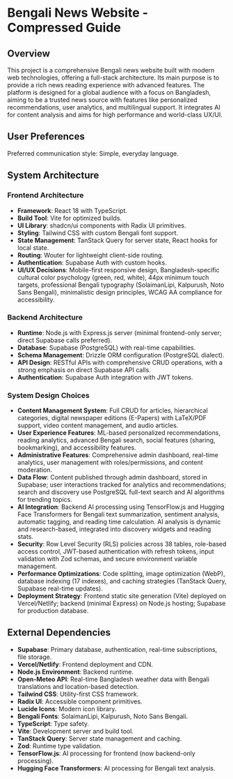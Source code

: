 # Bengali News Website - Compressed Guide

## Overview

This project is a comprehensive Bengali news website built with modern web technologies, offering a full-stack architecture. Its main purpose is to provide a rich news reading experience with advanced features. The platform is designed for a global audience with a focus on Bangladesh, aiming to be a trusted news source with features like personalized recommendations, user analytics, and multilingual support. It integrates AI for content analysis and aims for high performance and world-class UX/UI.

## User Preferences

Preferred communication style: Simple, everyday language.

## System Architecture

### Frontend Architecture
- **Framework**: React 18 with TypeScript.
- **Build Tool**: Vite for optimized builds.
- **UI Library**: shadcn/ui components with Radix UI primitives.
- **Styling**: Tailwind CSS with custom Bengali font support.
- **State Management**: TanStack Query for server state, React hooks for local state.
- **Routing**: Wouter for lightweight client-side routing.
- **Authentication**: Supabase Auth with custom hooks.
- **UI/UX Decisions**: Mobile-first responsive design, Bangladesh-specific cultural color psychology (green, red, white), 44px minimum touch targets, professional Bengali typography (SolaimanLipi, Kalpurush, Noto Sans Bengali), minimalistic design principles, WCAG AA compliance for accessibility.

### Backend Architecture
- **Runtime**: Node.js with Express.js server (minimal frontend-only server; direct Supabase calls preferred).
- **Database**: Supabase (PostgreSQL) with real-time capabilities.
- **Schema Management**: Drizzle ORM configuration (PostgreSQL dialect).
- **API Design**: RESTful APIs with comprehensive CRUD operations, with a strong emphasis on direct Supabase API calls.
- **Authentication**: Supabase Auth integration with JWT tokens.

### System Design Choices
- **Content Management System**: Full CRUD for articles, hierarchical categories, digital newspaper editions (E-Papers) with LaTeX/PDF support, video content management, and audio articles.
- **User Experience Features**: ML-based personalized recommendations, reading analytics, advanced Bengali search, social features (sharing, bookmarking), and accessibility features.
- **Administrative Features**: Comprehensive admin dashboard, real-time analytics, user management with roles/permissions, and content moderation.
- **Data Flow**: Content published through admin dashboard, stored in Supabase; user interactions tracked for analytics and recommendations; search and discovery use PostgreSQL full-text search and AI algorithms for trending topics.
- **AI Integration**: Backend AI processing using TensorFlow.js and Hugging Face Transformers for Bengali text summarization, sentiment analysis, automatic tagging, and reading time calculation. AI analysis is dynamic and research-based, integrated into discovery widgets and reading stats.
- **Security**: Row Level Security (RLS) policies across 38 tables, role-based access control, JWT-based authentication with refresh tokens, input validation with Zod schemas, and secure environment variable management.
- **Performance Optimizations**: Code splitting, image optimization (WebP), database indexing (17 indexes), and caching strategies (TanStack Query, Supabase real-time updates).
- **Deployment Strategy**: Frontend static site generation (Vite) deployed on Vercel/Netlify; backend (minimal Express) on Node.js hosting; Supabase for production database.

## External Dependencies

- **Supabase**: Primary database, authentication, real-time subscriptions, file storage.
- **Vercel/Netlify**: Frontend deployment and CDN.
- **Node.js Environment**: Backend runtime.
- **Open-Meteo API**: Real-time Bangladesh weather data with Bengali translations and location-based detection.
- **Tailwind CSS**: Utility-first CSS framework.
- **Radix UI**: Accessible component primitives.
- **Lucide Icons**: Modern icon library.
- **Bengali Fonts**: SolaimanLipi, Kalpurush, Noto Sans Bengali.
- **TypeScript**: Type safety.
- **Vite**: Development server and build tool.
- **TanStack Query**: Server state management and caching.
- **Zod**: Runtime type validation.
- **TensorFlow.js**: AI processing for frontend (now backend-only processing).
- **Hugging Face Transformers**: AI processing for Bengali text analysis.